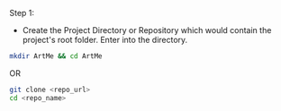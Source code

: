 Step 1:
- Create the Project Directory or Repository which would contain the project's
root folder. Enter into the directory.

```bash
mkdir ArtMe && cd ArtMe
```

OR

```bash
git clone <repo_url>
cd <repo_name>
```



